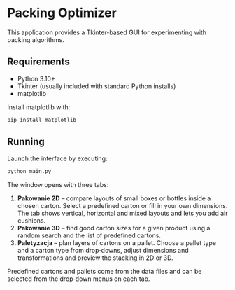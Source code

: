 # Packing Optimizer

This application provides a Tkinter-based GUI for experimenting with packing algorithms.

## Requirements
- Python 3.10+
- Tkinter (usually included with standard Python installs)
- matplotlib

Install matplotlib with:
```bash
pip install matplotlib
```

## Running
Launch the interface by executing:
```bash
python main.py
```
The window opens with three tabs:

1. **Pakowanie 2D** – compare layouts of small boxes or bottles inside a chosen carton. Select a predefined carton or fill in your own dimensions. The tab shows vertical, horizontal and mixed layouts and lets you add air cushions.
2. **Pakowanie 3D** – find good carton sizes for a given product using a random search and the list of predefined cartons.
3. **Paletyzacja** – plan layers of cartons on a pallet. Choose a pallet type and a carton type from drop‑downs, adjust dimensions and transformations and preview the stacking in 2D or 3D.

Predefined cartons and pallets come from the data files and can be selected from the drop‑down menus on each tab.
